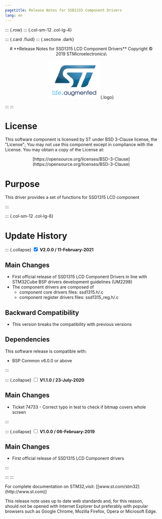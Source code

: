 ```yaml
---
pagetitle: Release Notes for SSD1315 Component Drivers
lang: en
---
```


::: {.row}
::: {.col-sm-12 .col-lg-4}

::: {.card .fluid}
::: {.sectione .dark}
<center>
# **Release Notes for SSD1315 LCD Component Drivers**
Copyright &copy; 2019 STMicroelectronics\

[![ST logo](_htmresc/st_logo.png)](https://www.st.com){.logo}
</center>
:::
:::

# License

This software component is licensed by ST under BSD 3-Clause license, the "License"; You may not use this component except in
compliance with the License. You may obtain a copy of the License at:
<center>
[https://opensource.org/licenses/BSD-3-Clause](https://opensource.org/licenses/BSD-3-Clause)
</center>

# Purpose

This driver provides a set of functions for SSD1315 LCD component

:::

::: {.col-sm-12 .col-lg-8}
# Update History

::: {.collapse}
<input type="checkbox" id="collapse-section3" checked aria-hidden="true">
<label for="collapse-section3" aria-hidden="true">__V2.0.0 / 11-February-2021__</label>
<div>

## Main Changes

- First official release of SSD1315 LCD Component Drivers in line with STM32Cube BSP drivers development guidelines (UM2298) 
- The component drivers are composed of
  -  component core drivers files: ssd1315.h/.c
  -  component register drivers files: ssd1315_reg.h/.c

## Backward Compatibility

- This version breaks the compatibility with previous versions

## Dependencies

This software release is compatible with:

- BSP Common v6.0.0 or above

</div>
:::

::: {.collapse}
<input type="checkbox" id="collapse-section2" aria-hidden="true">
<label for="collapse-section2" aria-hidden="true">__V1.1.0 / 23-July-2020__</label>
<div>

## Main Changes

- Ticket 74733 - Correct typo in test to check if bitmap covers whole screen


</div>
:::

::: {.collapse}
<input type="checkbox" id="collapse-section1" aria-hidden="true">
<label for="collapse-section1" aria-hidden="true">__V1.0.0 / 06-February-2019__</label>
<div>

## Main Changes

- First official release of SSD1315 LCD Component drivers


</div>
:::

:::
:::

<footer class="sticky">
For complete documentation on STM32,visit: [[www.st.com/stm32](http://www.st.com)]

This release note uses up to date web standards and, for this reason, should not be opened with Internet Explorer
but preferably with popular browsers such as Google Chrome, Mozilla Firefox, Opera or Microsoft Edge.
</footer>
